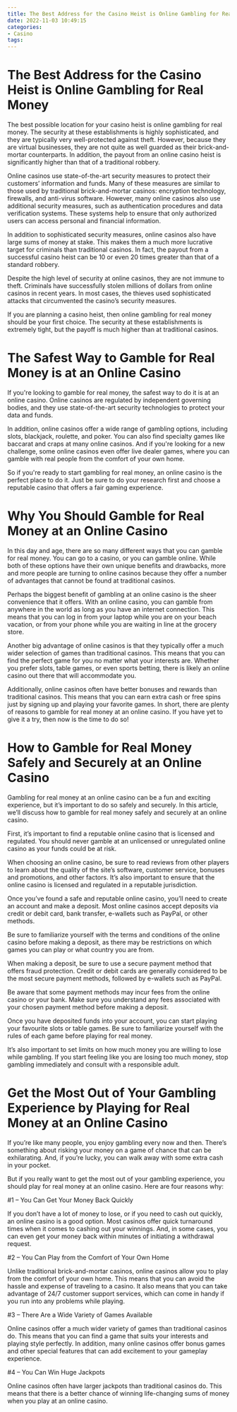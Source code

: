 ```yaml
---
title: The Best Address for the Casino Heist is Online Gambling for Real Money
date: 2022-11-03 10:49:15
categories:
- Casino
tags:
---
```



#  The Best Address for the Casino Heist is Online Gambling for Real Money

The best possible location for your casino heist is online gambling for real money. The security at these establishments is highly sophisticated, and they are typically very well-protected against theft. However, because they are virtual businesses, they are not quite as well guarded as their brick-and-mortar counterparts. In addition, the payout from an online casino heist is significantly higher than that of a traditional robbery.

Online casinos use state-of-the-art security measures to protect their customers’ information and funds. Many of these measures are similar to those used by traditional brick-and-mortar casinos: encryption technology, firewalls, and anti-virus software. However, many online casinos also use additional security measures, such as authentication procedures and data verification systems. These systems help to ensure that only authorized users can access personal and financial information.

In addition to sophisticated security measures, online casinos also have large sums of money at stake. This makes them a much more lucrative target for criminals than traditional casinos. In fact, the payout from a successful casino heist can be 10 or even 20 times greater than that of a standard robbery.

Despite the high level of security at online casinos, they are not immune to theft. Criminals have successfully stolen millions of dollars from online casinos in recent years. In most cases, the thieves used sophisticated attacks that circumvented the casino’s security measures.

If you are planning a casino heist, then online gambling for real money should be your first choice. The security at these establishments is extremely tight, but the payoff is much higher than at traditional casinos.

#  The Safest Way to Gamble for Real Money is at an Online Casino

If you're looking to gamble for real money, the safest way to do it is at an online casino. Online casinos are regulated by independent governing bodies, and they use state-of-the-art security technologies to protect your data and funds.

In addition, online casinos offer a wide range of gambling options, including slots, blackjack, roulette, and poker. You can also find specialty games like baccarat and craps at many online casinos. And if you're looking for a new challenge, some online casinos even offer live dealer games, where you can gamble with real people from the comfort of your own home.

So if you're ready to start gambling for real money, an online casino is the perfect place to do it. Just be sure to do your research first and choose a reputable casino that offers a fair gaming experience.

#  Why You Should Gamble for Real Money at an Online Casino

In this day and age, there are so many different ways that you can gamble for real money. You can go to a casino, or you can gamble online. While both of these options have their own unique benefits and drawbacks, more and more people are turning to online casinos because they offer a number of advantages that cannot be found at traditional casinos.

Perhaps the biggest benefit of gambling at an online casino is the sheer convenience that it offers. With an online casino, you can gamble from anywhere in the world as long as you have an internet connection. This means that you can log in from your laptop while you are on your beach vacation, or from your phone while you are waiting in line at the grocery store.

Another big advantage of online casinos is that they typically offer a much wider selection of games than traditional casinos. This means that you can find the perfect game for you no matter what your interests are. Whether you prefer slots, table games, or even sports betting, there is likely an online casino out there that will accommodate you.

 Additionally, online casinos often have better bonuses and rewards than traditional casinos. This means that you can earn extra cash or free spins just by signing up and playing your favorite games. In short, there are plenty of reasons to gamble for real money at an online casino. If you have yet to give it a try, then now is the time to do so!

#  How to Gamble for Real Money Safely and Securely at an Online Casino

Gambling for real money at an online casino can be a fun and exciting experience, but it’s important to do so safely and securely. In this article, we’ll discuss how to gamble for real money safely and securely at an online casino.

First, it’s important to find a reputable online casino that is licensed and regulated. You should never gamble at an unlicensed or unregulated online casino as your funds could be at risk.

When choosing an online casino, be sure to read reviews from other players to learn about the quality of the site’s software, customer service, bonuses and promotions, and other factors. It’s also important to ensure that the online casino is licensed and regulated in a reputable jurisdiction.

Once you’ve found a safe and reputable online casino, you’ll need to create an account and make a deposit. Most online casinos accept deposits via credit or debit card, bank transfer, e-wallets such as PayPal, or other methods.

Be sure to familiarize yourself with the terms and conditions of the online casino before making a deposit, as there may be restrictions on which games you can play or what country you are from.

When making a deposit, be sure to use a secure payment method that offers fraud protection. Credit or debit cards are generally considered to be the most secure payment methods, followed by e-wallets such as PayPal.

Be aware that some payment methods may incur fees from the online casino or your bank. Make sure you understand any fees associated with your chosen payment method before making a deposit.

Once you have deposited funds into your account, you can start playing your favourite slots or table games. Be sure to familiarize yourself with the rules of each game before playing for real money.

It’s also important to set limits on how much money you are willing to lose while gambling. If you start feeling like you are losing too much money, stop gambling immediately and consult with a responsible adult.

#  Get the Most Out of Your Gambling Experience by Playing for Real Money at an Online Casino

If you’re like many people, you enjoy gambling every now and then. There’s something about risking your money on a game of chance that can be exhilarating. And, if you’re lucky, you can walk away with some extra cash in your pocket.

But if you really want to get the most out of your gambling experience, you should play for real money at an online casino. Here are four reasons why:

#1 – You Can Get Your Money Back Quickly

If you don’t have a lot of money to lose, or if you need to cash out quickly, an online casino is a good option. Most casinos offer quick turnaround times when it comes to cashing out your winnings. And, in some cases, you can even get your money back within minutes of initiating a withdrawal request.

#2 – You Can Play from the Comfort of Your Own Home

Unlike traditional brick-and-mortar casinos, online casinos allow you to play from the comfort of your own home. This means that you can avoid the hassle and expense of traveling to a casino. It also means that you can take advantage of 24/7 customer support services, which can come in handy if you run into any problems while playing.

#3 – There Are a Wide Variety of Games Available

Online casinos offer a much wider variety of games than traditional casinos do. This means that you can find a game that suits your interests and playing style perfectly. In addition, many online casinos offer bonus games and other special features that can add excitement to your gameplay experience.

#4 – You Can Win Huge Jackpots

Online casinos often have larger jackpots than traditional casinos do. This means that there is a better chance of winning life-changing sums of money when you play at an online casino.